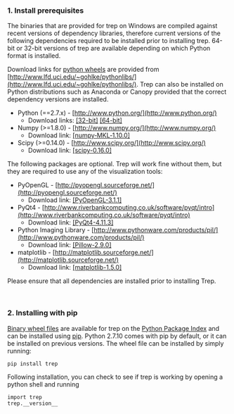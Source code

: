 ### 1. Install prerequisites

The binaries that are provided for trep on Windows are compiled against recent versions of dependency libraries, therefore current versions of the following dependencies required to be installed prior to installing trep. 64-bit or 32-bit versions of trep are available depending on which Python format is installed.

Download links for [python wheels](https://pip.pypa.io/en/latest/user_guide.html#installing-from-wheels) are provided from [http://www.lfd.uci.edu/~gohlke/pythonlibs/](http://www.lfd.uci.edu/~gohlke/pythonlibs/).  Trep can also be installed on Python distributions such as Anaconda or Canopy provided that the correct dependency versions are installed.

* Python (==2.7.x) - [http://www.python.org/](http://www.python.org/)
  * Download links: [[32-bit]](https://www.python.org/ftp/python/2.7.10/python-2.7.10.msi) [[64-bit]](https://www.python.org/ftp/python/2.7.10/python-2.7.10.amd64.msi)
* Numpy (>=1.8.0) - [http://www.numpy.org/](http://www.numpy.org/) 
  * Download link: [[numpy‑MKL‑1.10.0]](http://www.lfd.uci.edu/~gohlke/pythonlibs/#numpy)
* Scipy (>=0.14.0) - [http://www.scipy.org/](http://www.scipy.org/) 
  * Download link: [[scipy-0.16.0]](http://www.lfd.uci.edu/~gohlke/pythonlibs/#scipy)

The following packages are optional. Trep will work fine without them, but they are required to use any of the visualization tools:

* PyOpenGL - [http://pyopengl.sourceforge.net/](http://pyopengl.sourceforge.net/)
  * Download link: [[PyOpenGL-3.1.1]](http://www.lfd.uci.edu/~gohlke/pythonlibs/#pyopengl)
* PyQt4 - [http://www.riverbankcomputing.co.uk/software/pyqt/intro](http://www.riverbankcomputing.co.uk/software/pyqt/intro)
  * Download link: [[PyQt4-4.11.3]](http://www.lfd.uci.edu/~gohlke/pythonlibs/#pyqt4)
* Python Imaging Library - [http://www.pythonware.com/products/pil/](http://www.pythonware.com/products/pil/)
  * Download link: [[Pillow-2.9.0]](http://www.lfd.uci.edu/~gohlke/pythonlibs/#pil)
* matplotlib - [http://matplotlib.sourceforge.net/](http://matplotlib.sourceforge.net/)
  * Download link: [[matplotlib-1.5.0]](http://www.lfd.uci.edu/~gohlke/pythonlibs/#matplotlib)

Please ensure that all dependencies are installed prior to installing Trep.

<br>

### 2. Installing with pip

[Binary wheel files](https://pip.pypa.io/en/latest/user_guide.html#installing-from-wheels) are available for trep on the [Python Package Index](https://pypi.python.org/pypi/trep) and can be installed using [pip](http://www.lfd.uci.edu/~gohlke/pythonlibs/#pip). Python 2.7.10 comes with pip by default, or it can be installed on previous versions. The wheel file can be installed by simply running:

    pip install trep

Following installation, you can check to see if trep is working by opening a python shell and running

    import trep
    trep.__version__
